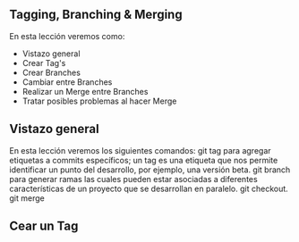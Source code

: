 ## Tagging, Branching & Merging

En esta lección veremos como:

 - Vistazo general
 - Crear Tag's
 - Crear Branches
 - Cambiar entre Branches
 - Realizar un Merge entre Branches
 - Tratar posibles problemas al hacer Merge

## Vistazo general
En esta lección veremos los siguientes comandos:
git tag para agregar etiquetas a commits específicos; un tag es una etiqueta que nos permite identificar un punto del desarrollo, por ejemplo, una versión beta. 
git branch para generar ramas las cuales pueden estar asociadas a diferentes características de un proyecto que se desarrollan en paralelo.
git checkout.
git merge

## Cear un Tag


<!--stackedit_data:
eyJoaXN0b3J5IjpbLTQ0MTg4NTc0NywxODI1NTAzMTc1XX0=
-->